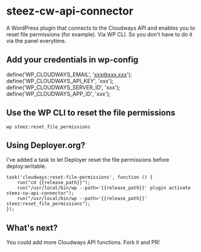 # steez-cw-api-connector
A WordPress plugin that connects to the Cloudways API and enables you to reset file permissions (for example). Via WP CLI. So you don't have to do it via the panel everytime.

## Add your credentials in wp-config
define('WP_CLOUDWAYS_EMAIL', 'xxx@xxx.xxx');
define('WP_CLOUDWAYS_API_KEY', 'xxx');
define('WP_CLOUDWAYS_SERVER_ID', 'xxx');
define('WP_CLOUDWAYS_APP_ID', 'xxx');

## Use the WP CLI to reset the file permissions
```wp steez:reset_file_permissions```

## Using Deployer.org?
I've added a task to let Deployer reset the file permissions before deploy:writable.

```
task('cloudways:reset-file-permissions', function () {
	run("cd {{release_path}}");
	run("/usr/local/bin/wp --path='{{release_path}}' plugin activate steez-cw-api-connector");
	run("/usr/local/bin/wp --path='{{release_path}}' steez:reset_file_permissions");
});
```

## What's next?
You could add more Cloudways API functions. Fork it and PR!
